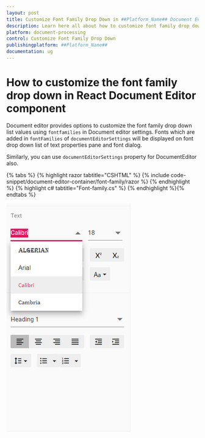 ```yaml
---
layout: post
title: Customize Font Family Drop Down in ##Platform_Name## Document Editor Component
description: Learn here all about how to customize font family drop down in Syncfusion ##Platform_Name## Document Editor component of Syncfusion Essential JS 2 and more.
platform: document-processing
control: Customize Font Family Drop Down
publishingplatform: ##Platform_Name##
documentation: ug
---
```



# How to customize the font family drop down in React Document Editor component

Document editor provides options to customize the font family drop down list values using `fontfamilies` in Document editor settings. Fonts which are added in `fontFamilies` of `documentEditorSettings` will be displayed on font drop down list of text properties pane and font dialog.

Similarly, you can use `documentEditorSettings` property for DocumentEditor also.


{% tabs %}
{% highlight razor tabtitle="CSHTML" %}
{% include code-snippet/document-editor-container/font-family/razor %}
{% endhighlight %}
{% highlight c# tabtitle="Font-family.cs" %}
{% endhighlight %}{% endtabs %}

![Font](../images/font-family.png)
